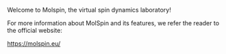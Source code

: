 Welcome to Molspin, the virtual spin dynamics laboratory!

For more information about MolSpin and its features, we refer the reader to the official website:

https://molspin.eu/
